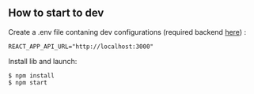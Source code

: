 ## How to start to dev

Create a .env file contaning dev configurations (required backend [here](https://github.com/gfoo/fastapi-demo)) :

```
REACT_APP_API_URL="http://localhost:3000"
```

Install lib and launch:

```shell
$ npm install
$ npm start
```
